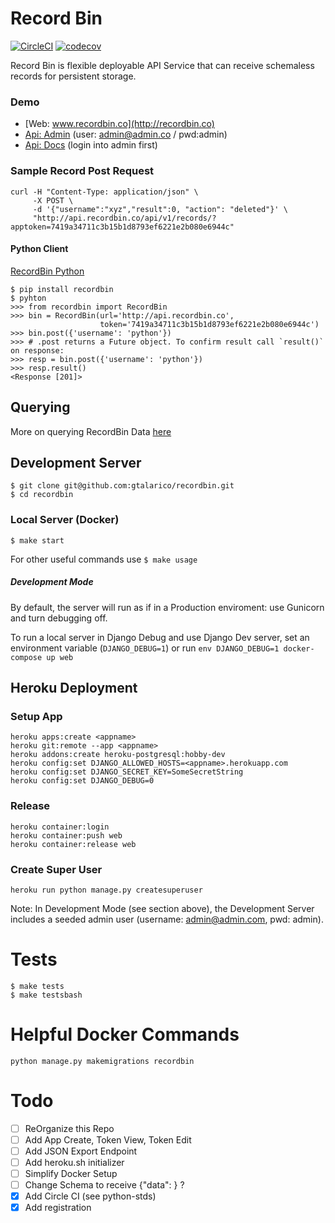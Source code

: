 # Record Bin

[![CircleCI](https://circleci.com/gh/recordbinco/recordbin-api.svg?style=svg)](https://circleci.com/gh/recordbinco/recordbin-api)
[![codecov](https://codecov.io/gh/recordbinco/recordbin-api/branch/master/graph/badge.svg)](https://codecov.io/gh/recordbinco/recordbin-api)

Record Bin is flexible deployable API Service that can receive schemaless records for persistent storage.

### Demo

- [Web: www.recordbin.co](http://recordbin.co)
- [Api: Admin](http://api.recordbin.co/) (user: admin@admin.co / pwd:admin)
- [Api: Docs](http://api.recordbin.co/redoc/) (login into admin first)

### Sample Record Post Request

```
curl -H "Content-Type: application/json" \
     -X POST \
     -d '{"username":"xyz","result":0, "action": "deleted"}' \
     "http://api.recordbin.co/api/v1/records/?apptoken=7419a34711c3b15b1d8793ef6221e2b080e6944c"
```

#### Python Client

[RecordBin Python](http://www.github.com/gtalarico/recordbin-python)

```
$ pip install recordbin
$ pyhton
>>> from recordbin import RecordBin
>>> bin = RecordBin(url='http://api.recordbin.co',
                    token='7419a34711c3b15b1d8793ef6221e2b080e6944c')
>>> bin.post({'username': 'python'})
>>> # .post returns a Future object. To confirm result call `result()` on response:
>>> resp = bin.post({'username': 'python'})
>>> resp.result()
<Response [201]>
```

## Querying

More on querying RecordBin Data [here](https://github.com/gtalarico/recordbin/blob/master/QUERYING.md)

## Development Server

```
$ git clone git@github.com:gtalarico/recordbin.git
$ cd recordbin
```

### Local Server (Docker)

```
$ make start
```

For other useful commands use `$ make usage`

##### Development Mode

By default, the server will run as if in a Production enviroment:
use Gunicorn and turn debugging off.

To run a local server in Django Debug and use Django Dev server,
set an environment variable (`DJANGO_DEBUG=1`) or run
`env DJANGO_DEBUG=1 docker-compose up web`

## Heroku Deployment

### Setup App

```
heroku apps:create <appname>
heroku git:remote --app <appname>
heroku addons:create heroku-postgresql:hobby-dev
heroku config:set DJANGO_ALLOWED_HOSTS=<appname>.herokuapp.com
heroku config:set DJANGO_SECRET_KEY=SomeSecretString
heroku config:set DJANGO_DEBUG=0
```

### Release

```
heroku container:login
heroku container:push web
heroku container:release web
```

### Create Super User

```
heroku run python manage.py createsuperuser
```

Note: In Development Mode (see section above),
the Development Server includes a seeded admin user
(username: admin@admin.com, pwd: admin).

# Tests

```
$ make tests
$ make testsbash
```

# Helpful Docker Commands

`python manage.py makemigrations recordbin`

# Todo

- [ ] ReOrganize this Repo
- [ ] Add App Create, Token View, Token Edit
- [ ] Add JSON Export Endpoint
- [ ] Add heroku.sh initializer
- [ ] Simplify Docker Setup
- [ ] Change Schema to receive {"data": } ?
- [x] Add Circle CI (see python-stds)
- [x] Add registration

